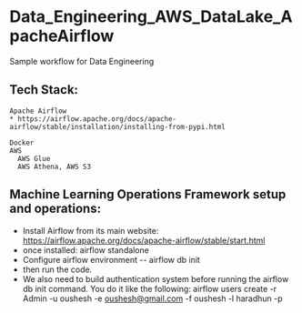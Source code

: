 # Data_Engineering_AWS_DataLake_ApacheAirflow
Sample workflow for Data Engineering


## Tech Stack:
    Apache Airflow
    * https://airflow.apache.org/docs/apache-airflow/stable/installation/installing-from-pypi.html
    
    Docker
    AWS
      AWS Glue
      AWS Athena, AWS S3


## Machine Learning Operations Framework setup and operations:
   + Install Airflow from its main website: https://airflow.apache.org/docs/apache-airflow/stable/start.html
   + once installed: airflow standalone
   + Configure airflow environment
        -- airflow db init
   + then run the code.
   + We also need to build authentication system before running the airflow db init 
        command. You do it like the following: 
        airflow users create -r Admin -u oushesh -e oushesh@gmail.com -f oushesh -l haradhun -p <password>